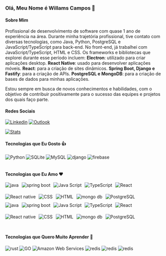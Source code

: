 ### Olá, Meu Nome é Willams Campos 👋

#### Sobre Mim

Profissional de desenvolvimento de software com quase 1 ano de experiência na área. Durante minha trajetória profissional, tive contato com diversas tecnologias, como Java, Python, PostgreSQL e JavaScript/TypeScript para back-end. No front-end, já trabalhei com JavaScript/TypeScript, HTML e CSS.
Os frameworks e bibliotecas que explorei durante esse período incluem:
**Electron**: utilizado para criar aplicações desktop.
**React Native**: usado para desenvolver aplicações móveis.
**React**: para a criação de sites dinâmicos.
**Spring Boot, Django e Fastify**: para a criação de APIs.
**PostgreSQL e MongoDB**: para a criação de bases de dados para minhas aplicações.

Estou sempre em busca de novos conhecimentos e habilidades, com o objetivo de contribuir positivamente para o sucesso das equipes e projetos dos quais faço parte.

#### Redes Sociais

[![Linkedin](https://img.shields.io/badge/LinkedIn-0077B5?style=for-the-badge&logo=linkedin&logoColor=white)](https://www.linkedin.com/in/willams-campos-05aaa11bb/) [![Outlook](https://img.shields.io/badge/email-0077B5?style=for-the-badge&logo=microsoft&logoColor=white)](mailto:willamscampos@outlook.com)

<div style="display: flex; gap: 10px;">
    <a href="#">
        <img src="https://github-readme-stats.vercel.app/api/top-langs/?username=waccampos&theme=dark" alt="Stats">
    </a>
    
</div>

#### Tecnologias que Eu Gosto :thumbsup:

<div style="display: inline_block;gap:5px">
    <img align="center" alt="Python" src="https://img.shields.io/badge/Python-F7DF1E?style=for-the-badge&logo=python&logoColor=black">
    <img align="center" alt="SQLite" src="https://img.shields.io/badge/SQLite-07405E?style=for-the-badge&logo=sqlite&logoColor=white">
    <img align="center" alt="MySQL" src="https://img.shields.io/badge/MySQL-00000F?style=for-the-badge&logo=mysql&logoColor=white">
    <img align="center" alt="django" src="https://img.shields.io/badge/django-000000?style=for-the-badge&logo=django&logoColor=white">
    <img align="center" alt="firebase" src="https://img.shields.io/badge/firebase-239120?style=for-the-badge&logo=firebase&logoColor=white">
</div>

</br>

#### Tecnologias que Eu Amo :heart:

<div style="display: flex;flex-wrap:wrap;gap:10px">
    <img  align="center" alt="java" src="https://img.shields.io/badge/Java-ca0000?style=for-the-badge&logo=oracle&logoColor=white" style="margin-bottom: 10px;">
    <img  align="center" alt="spring boot" src="https://img.shields.io/badge/spring boot-239120?style=for-the-badge&logo=spring&logoColor=white" style="margin-bottom: 10px;">
    <img align="center" alt="Java Script" src="https://img.shields.io/badge/JavaScript-F7DF1E?style=for-the-badge&logo=javascript&logoColor=black" style="margin-bottom: 10px;">
    <img align="center" alt="TypeScript" src="https://img.shields.io/badge/TypeScript-316192?style=for-the-badge&logo=TypeScript&logoColor=white" style="margin-bottom: 10px;">
    <img align="center" alt="React" src="https://img.shields.io/badge/React-316192?style=for-the-badge&logo=React&logoColor=white" style="margin-bottom: 10px;">
    <img align="center" alt="React native" src="https://img.shields.io/badge/React native-316192?style=for-the-badge&logo=React&logoColor=white" style="margin-bottom: 10px;">
    <img align="center" alt="CSS" src="https://img.shields.io/badge/CSS-0080FF?&style=for-the-badge&logo=css3&logoColor=white" style="margin-bottom: 10px;">
    <img align="center" alt="HTML" src="https://img.shields.io/badge/HTML-ff8200?style=for-the-badge&logo=html5&logoColor=white" style="margin-bottom: 10px;">
    <img align="center" alt="mongo db" src="https://img.shields.io/badge/mongo db-239120?style=for-the-badge&logo=mongodb&logoColor=white" style="margin-bottom: 10px;">
    <img align="center" alt="PostgreSQL" src="https://img.shields.io/badge/PostgreSQL-316192?style=for-the-badge&logo=postgresql&logoColor=white" style="margin-bottom: 10px;">
</div>
<div style="display: flex;flex-wrap:wrap;gap:10px">
    <img  align="center" alt="java" src="https://img.shields.io/badge/Java-ca0000?style=for-the-badge&logo=oracle&logoColor=white" style="margin-bottom: 10px;">
    <img  align="center" alt="spring boot" src="https://img.shields.io/badge/spring boot-239120?style=for-the-badge&logo=spring&logoColor=white" style="margin-bottom: 10px;">
    <img align="center" alt="Java Script" src="https://img.shields.io/badge/JavaScript-F7DF1E?style=for-the-badge&logo=javascript&logoColor=black" style="margin-bottom: 10px;">
    <img align="center" alt="TypeScript" src="https://img.shields.io/badge/TypeScript-316192?style=for-the-badge&logo=TypeScript&logoColor=white" style="margin-bottom: 10px;">
    <img align="center" alt="React" src="https://img.shields.io/badge/React-316192?style=for-the-badge&logo=React&logoColor=white" style="margin-bottom: 10px;">
    <img align="center" alt="React native" src="https://img.shields.io/badge/React native-316192?style=for-the-badge&logo=React&logoColor=white" style="margin-bottom: 10px;">
    <img align="center" alt="CSS" src="https://img.shields.io/badge/CSS-0080FF?&style=for-the-badge&logo=css3&logoColor=white" style="margin-bottom: 10px;">
    <img align="center" alt="HTML" src="https://img.shields.io/badge/HTML-ff8200?style=for-the-badge&logo=html5&logoColor=white" style="margin-bottom: 10px;">
    <img align="center" alt="mongo db" src="https://img.shields.io/badge/mongo db-239120?style=for-the-badge&logo=mongodb&logoColor=white" style="margin-bottom: 10px;">
    <img align="center" alt="PostgreSQL" src="https://img.shields.io/badge/PostgreSQL-316192?style=for-the-badge&logo=postgresql&logoColor=white" style="margin-bottom: 10px;">
</div>

</br>

#### Tecnologias que Quero Muito Aprender :brain:

<div style="display: inline_block;gap:5px">
    <img align="center" alt="rust" src="https://img.shields.io/badge/rust-F7DF1E?style=for-the-badge&logo=rust&logoColor=black">
    <img align="center" alt="GO" src="https://img.shields.io/badge/go-316192?style=for-the-badge&logo=go&logoColor=white">
    <img align="center" alt="Amazon Web Services" src="https://img.shields.io/badge/aws-316192?style=for-the-badge&logo=Amazon-Web-Services&logoColor=white">
    <img align="center" alt="redis" src="https://img.shields.io/badge/redis-FF0000?style=for-the-badge&logo=redis&logoColor=white">
    <img align="center" alt="redis" src="https://img.shields.io/badge/graph QL-FF00FF?style=for-the-badge&logo=graphql&logoColor=white">
    <img align="center" alt="redis" src="https://img.shields.io/badge/nest-FF0000?style=for-the-badge&logo=nestjs&logoColor=white">
</div>

</br>
